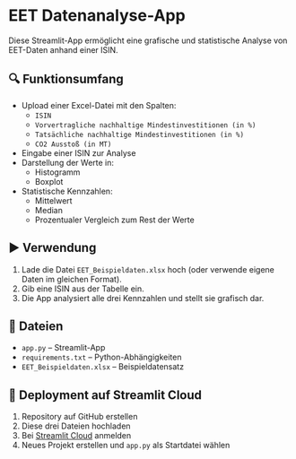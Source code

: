 
# EET Datenanalyse-App

Diese Streamlit-App ermöglicht eine grafische und statistische Analyse von EET-Daten anhand einer ISIN.

## 🔍 Funktionsumfang

- Upload einer Excel-Datei mit den Spalten:
  - `ISIN`
  - `Vorvertragliche nachhaltige Mindestinvestitionen (in %)`
  - `Tatsächliche nachhaltige Mindestinvestitionen (in %)`
  - `CO2 Ausstoß (in MT)`
- Eingabe einer ISIN zur Analyse
- Darstellung der Werte in:
  - Histogramm
  - Boxplot
- Statistische Kennzahlen:
  - Mittelwert
  - Median
  - Prozentualer Vergleich zum Rest der Werte

## ▶️ Verwendung

1. Lade die Datei `EET_Beispieldaten.xlsx` hoch (oder verwende eigene Daten im gleichen Format).
2. Gib eine ISIN aus der Tabelle ein.
3. Die App analysiert alle drei Kennzahlen und stellt sie grafisch dar.

## 📂 Dateien

- `app.py` – Streamlit-App
- `requirements.txt` – Python-Abhängigkeiten
- `EET_Beispieldaten.xlsx` – Beispieldatensatz

## 🚀 Deployment auf Streamlit Cloud

1. Repository auf GitHub erstellen
2. Diese drei Dateien hochladen
3. Bei [Streamlit Cloud](https://streamlit.io/cloud) anmelden
4. Neues Projekt erstellen und `app.py` als Startdatei wählen

